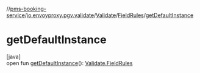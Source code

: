 //[pms-booking-service](../../../../index.md)/[io.envoyproxy.pgv.validate](../../index.md)/[Validate](../index.md)/[FieldRules](index.md)/[getDefaultInstance](get-default-instance.md)

# getDefaultInstance

[java]\
open fun [getDefaultInstance](get-default-instance.md)(): [Validate.FieldRules](index.md)